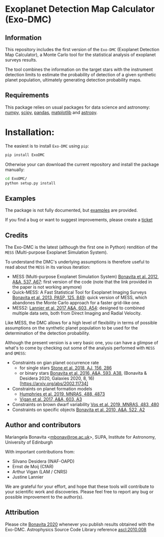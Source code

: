 
Exoplanet Detection Map Calculator (Exo-DMC)
==========

Information
-----------
This repository includes the first version of the `Exo-DMC` (Exoplanet Detection Map Calculator), a Monte Carlo tool for the statistical analysis of exoplanet surveys results.

The tool combines the information on the target stars with the instrument detection limits to estimate the probability of detection of a given synthetic planet population, ultimately generating detection probability maps. 

Requirements
------------

This package relies on usual packages for data science and astronomy: [numpy](https://numpy.org/), [scipy](https://www.scipy.org/), [pandas](https://pandas.pydata.org/), [matplotlib](https://matplotlib.org/) and [astropy](https://www.astropy.org/).

# Installation: 
The easiest is to install `Exo-DMC` using `pip`:

```sh
pip install ExoDMC
```
                                                   
Otherwise your can download the current repository and install the package manually:

```sh
cd ExoDMC/
python setup.py install
```

Examples
--------

The package is not fully documented, but [examples](https://github.com/mbonav/Exo-DMC/tree/master/examples) are provided.

If you find a bug or want to suggest improvements, please create a [ticket](https://github.com/mbonav/Exo-DMC/issues)


Credits
-------
The Exo-DMC is the latest (although the first one in Python) rendition of the `MESS` (Multi-purpose Exoplanet Simulation System).

To understand the DMC's underlying assumptions is therefore useful to read about the `MESS` in its various iteration: 

* MESS (Multi-purpose Exoplanet Simulation System) [Bonavita et al.  2012, A&A, 537, A67](https://arxiv.org/abs/1110.4917): first version of the code (note that the link provided in the paper is not working anymore)
* Quick-MESS: A Fast Statistical Tool for Exoplanet Imaging Surveys [Bonavita et al.  2013, PASP, 125, 849](https://arxiv.org/abs/1306.0935): quick version of MESS, which abandones the Monte Carlo approach for a faster grid-like one. 
* MESS2: [Lannier et al.  2017 A&A, 603, A54](https://arxiv.org/abs/1704.07432): designed to combined multiple data sets, both from Direct Imaging and Radial Velocity. 

Like MESS, the DMC allows for a high level of flexibility in terms of possible assumptions on the synthetic planet population to be used for the determination of the detection probability. 

Although the present version is a very basic one, you can have a glimpse of what's to come by checking out some of the analysis performed with `MESS` and `QMESS`:

* Constraints on gian planet occurrence rate 
  * for single stars [Stone et al. 2018, AJ, 156, 286](https://arxiv.org/abs/1810.10560)
  * or binary stars [Bonavita et al. 2016, A&A, 593, A38](https://arxiv.org/abs/1605.03962), (Bonavita & Desidera 2020, Galaxies 2020, 8, 16)[https://arxiv.org/abs/2002.11734]
* Constraints on planet formation models 
    * [Humphries et al. 2019, MNRAS, 488, 4873](https://arxiv.org/abs/1907.07584)
    * [Vigan et al. 2017, A&A, 603, A3](https://arxiv.org/abs/1703.05322)
* Constraints on brown dwarf variability [Vos et al. 2019, MNRAS, 483, 480](https://arxiv.org/abs/1004.3487)
* Constraints on specific objects [Bonavita et al. 2010, A&A, 522, A2](https://arxiv.org/abs/1004.3487)


Author and contributors
-----------------------

Mariangela Bonavita <[mbonav@roe.ac.uk](mailto:mbonav@roe.ac.uk)>, SUPA, Institute for Astronomy, University of Edinburgh 

With important contributions from:
* Silvano Desidera (INAF-OAPD)
* Ernst de Moij (CfAR)
* Arthur Vigan (LAM / CNRS)
* Justine Lannier 

We are grateful for your effort, and hope that these tools will contribute to your scientific work and discoveries. Please feel free to report any bug or possible improvement to the author(s).

Attribution
-----------------------
Please cite [Bonavita 2020](https://ui.adsabs.harvard.edu/abs/2020ascl.soft10008B/abstract) whenever you publish results obtained with the Exo-DMC. Astrophysics Source Code Library reference [ascl:2010.008](https://ascl.net/2010.008)
